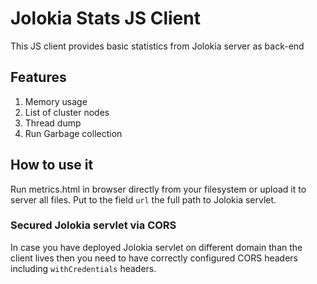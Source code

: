 # Jolokia Stats JS Client

This JS client provides basic statistics from Jolokia server as back-end

## Features

1. Memory usage
2. List of cluster nodes
3. Thread dump
4. Run Garbage collection

## How to use it

Run metrics.html in browser directly from your filesystem or upload it to server all files.
Put to the field `url` the full path to Jolokia servlet.

### Secured Jolokia servlet via CORS

In case you have deployed Jolokia servlet on different domain than the client lives then
you need to have correctly configured CORS headers including `withCredentials` headers.
